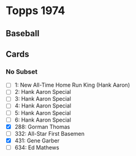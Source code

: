 # Topps 1974 
## Baseball

## Cards

### No Subset
- [ ] 1: New All-Time Home Run King (Hank Aaron)<br>
- [ ] 2: Hank Aaron Special<br>
- [ ] 3: Hank Aaron Special<br>
- [ ] 4: Hank Aaron Special<br>
- [ ] 5: Hank Aaron Special<br>
- [ ] 6: Hank Aaron Special<br>
- [x] 288: Gorman Thomas<br>
- [ ] 332: All-Star First Basemen<br>
- [x] 431: Gene Garber<br>
- [ ] 634: Ed Mathews<br>
